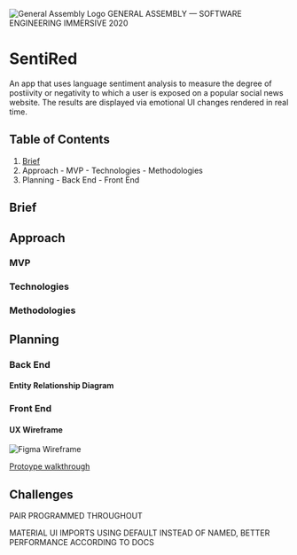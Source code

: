 ![General Assembly Logo](https://cloud.githubusercontent.com/assets/40461/8183776/469f976e-1432-11e5-8199-6ac91363302b.png) GENERAL ASSEMBLY — SOFTWARE ENGINEERING IMMERSIVE 2020

# SentiRed

An app that uses language sentiment analysis to measure the degree of postiivity or negativity to which a user is exposed on a popular social news website. The results are displayed via emotional UI changes rendered in real time.

## Table of Contents

1. [Brief](https://github.com/alicnik/sentired#brief)
2. Approach
       - MVP
       - Technologies
       - Methodologies
3. Planning
       - Back End
       - Front End

## Brief

## Approach

### MVP

### Technologies

### Methodologies

## Planning

### Back End

#### Entity Relationship Diagram

### Front End

#### UX Wireframe

![Figma Wireframe]()

[Protoype walkthrough](https://www.figma.com/proto/qMXz70ReXQMZww9bNPr2C8/SentiRed-Wireframe?node-id=1%3A52&viewport=611%2C495%2C0.24284692108631134&scaling=scale-down)



## Challenges



PAIR PROGRAMMED THROUGHOUT

MATERIAL UI IMPORTS USING DEFAULT INSTEAD OF NAMED, BETTER PERFORMANCE ACCORDING TO DOCS

